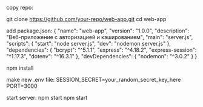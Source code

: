copy repo:

git clone https://github.com/your-repo/web-app.git
cd web-app


add package.json:
{
  "name": "web-app",
  "version": "1.0.0",
  "description": "Веб-приложение с авторизацией и кэшированием",
  "main": "server.js",
  "scripts": {
    "start": "node server.js",
    "dev": "nodemon server.js"
  },
  "dependencies": {
    "bcrypt": "^5.1.1",
    "express": "^4.18.2",
    "express-session": "^1.17.3",
    "dotenv": "^16.3.1"
  },
  "devDependencies": {
    "nodemon": "^3.0.2"
  }
}


npm install


make new .env file:
SESSION_SECRET=your_random_secret_key_here
PORT=3000



start server:
npm start
npm start
